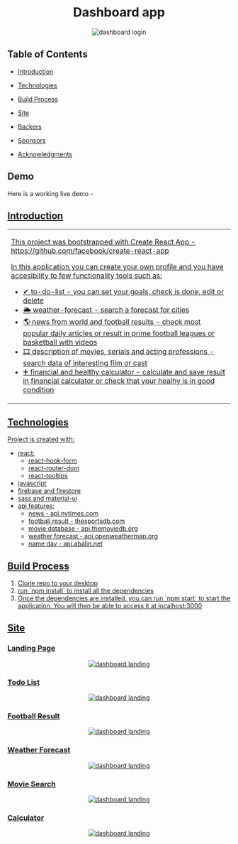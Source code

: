 <h1 align='center'>Dashboard app</h1>
<p align='center'><img src='https://github.com/dulko-dev/react_dashboard/blob/master/dashboard%20-%20screen.png' alt='dashboard login' title='dashboard' /></p>

## Table of Contents

- [Introduction](#introduction)
- [Technologies](#technologies)
- [Build Process](#build-process)
- [Site](#site)

- [Backers](#backers-)
- [Sponsors](#sponsors-)
- [Acknowledgments](#acknowledgments)

<h2>Demo</h2>
<p>Here is a working live demo - <a href="https://dulko-dashboard.netlify.app" target="_blank"</a></p>

## Introduction
<table>
  <tr>
  <td>
    <p>This project was bootstrapped with Create React App - https://github.com/facebook/create-react-app</p>
  <p>In this application you can create your own profile and you have accesibility to few functionality tools such as:</p>
  <ul>
    <li>✔ to-do-list - <span>you can set your goals, check is done, edit or delete</span></li>
    <li>🌦 weather-forecast - <span>search a forecast for cities</span></li>
    <li>🌎 news from world and football results - <span>check most popular daily articles or result in prime football leagues or basketball with videos</span></li>
    <li>🎞 description of movies, serials and acting professions - <span>search data of interesting film or cast</span></li>
    <li>➕ financial and healthy calculator - <span>calculate and save result in financial calculator or check that your healhy is in good condition</span></li>
  </ul>
  </tr>
  </table>
  
## Technologies
Project is created with:
<ul>
  <li>react:
    <ul>
      <li>react-hook-form</li>
      <li>react-router-dom</li>
      <li>react-tooltips</li>
    </ul>
  </li>
  <li>javascript</li>
  <li>firebase and firestore</li>
  <li>sass and material-ui</li>
  <li>api features:
    <ul>
      <li>news - api.nytimes.com</li>
      <li>football result - thesportsdb.com</li>
      <li>movie database - api.themoviedb.org</li>
      <li>weather forecast - api.openweathermap.org</li>
      <li>name day - api.abalin.net</li>
    </ul>
  </li>
  </ul>

## Build Process
<ol>
  <li>Clone repo to your desktop</li>
  <li>run `npm install` to install all the dependencies</li>
  <li>Once the dependencies are installed, you can run `npm start` to start the application. You will then be able to access it at localhost:3000</li>
  </ol>


## Site
<h3>Landing Page</h3>
<p align='center'><img src='https://github.com/dulko-dev/react_dashboard/blob/master/dashboard%20-%20landingPage.png' alt='dashboard landing' title='dashboard' /></p>

<h3>Todo List</h3>
<p align='center'><img src='https://github.com/dulko-dev/react_dashboard/blob/master/dashboard%20-%20todo.png' alt='dashboard landing' title='dashboard' /></p>

<h3>Football Result</h3>
<p align='center'><img src='https://github.com/dulko-dev/react_dashboard/blob/master/dashboard%20-%20footballResults.png' alt='dashboard landing' title='dashboard' /></p>

<h3>Weather Forecast</h3>
<p align='center'><img src='https://github.com/dulko-dev/react_dashboard/blob/master/dashboard%20-%20weatherForecast.png' alt='dashboard landing' title='dashboard' /></p>

<h3>Movie Search</h3>
<p align='center'><img src='https://github.com/dulko-dev/react_dashboard/blob/master/dashboard%20-%20movieSearch.png' alt='dashboard landing' title='dashboard' /></p>

<h3>Calculator</h3>
<p align='center'><img src='https://github.com/dulko-dev/react_dashboard/blob/master/dashboard%20-%20calculator.png' alt='dashboard landing' title='dashboard' /></p>

